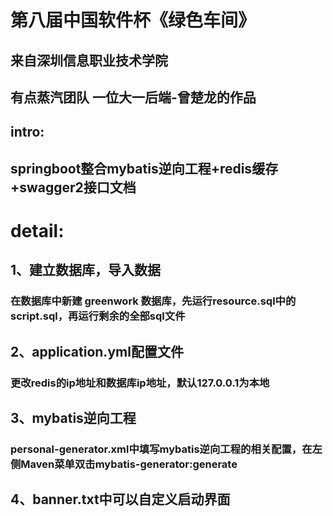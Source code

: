 # 第八届中国软件杯《绿色车间》
## 来自深圳信息职业技术学院 
## 有点蒸汽团队 一位大一后端-曾楚龙的作品
## intro: 
## springboot整合mybatis逆向工程+redis缓存+swagger2接口文档
# detail:
## 1、建立数据库，导入数据
### 在数据库中新建 greenwork 数据库，先运行resource.sql中的script.sql，再运行剩余的全部sql文件
## 2、application.yml配置文件
### 更改redis的ip地址和数据库ip地址，默认127.0.0.1为本地
## 3、mybatis逆向工程
### personal-generator.xml中填写mybatis逆向工程的相关配置，在左侧Maven菜单双击mybatis-generator:generate
## 4、banner.txt中可以自定义启动界面
